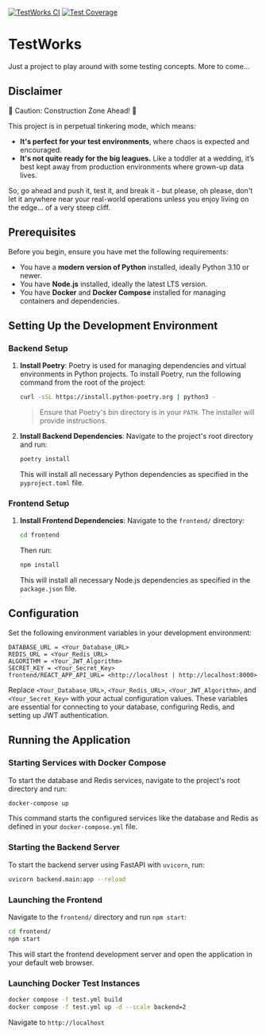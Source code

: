 [![TestWorks CI](https://github.com/chrlyons/TestWorks/actions/workflows/run_build_and_tests.yml/badge.svg?branch=main)](https://github.com/chrlyons/TestWorks/actions/workflows/run_build_and_tests.yml)
[![Test Coverage](https://api.codeclimate.com/v1/badges/6431d5283aa242da2953/test_coverage)](https://codeclimate.com/github/chrlyons/TestWorks/test_coverage)

# TestWorks

Just a project to play around with some testing concepts. More to come...

## Disclaimer

🚧 Caution: Construction Zone Ahead! 🚧

This project is in perpetual tinkering mode, which means:

- **It's perfect for your test environments**, where chaos is expected and encouraged.
- **It's not quite ready for the big leagues.** Like a toddler at a wedding, it’s best kept away from production environments where grown-up data lives.

So, go ahead and push it, test it, and break it - but please, oh please, don't let it anywhere near your real-world operations unless you enjoy living on the edge... of a very steep cliff.

## Prerequisites

Before you begin, ensure you have met the following requirements:
- You have a **modern version of Python** installed, ideally Python 3.10 or newer.
- You have **Node.js** installed, ideally the latest LTS version.
- You have **Docker** and **Docker Compose** installed for managing containers and dependencies.

## Setting Up the Development Environment

### Backend Setup

1. **Install Poetry**:
   Poetry is used for managing dependencies and virtual environments in Python projects. To install Poetry, run the following command from the root of the project:

   ```bash
   curl -sSL https://install.python-poetry.org | python3 -
   ```

   > Ensure that Poetry's bin directory is in your `PATH`. The installer will provide instructions.

2. **Install Backend Dependencies**:
   Navigate to the project's root directory and run:

   ```bash
   poetry install
   ```

   This will install all necessary Python dependencies as specified in the `pyproject.toml` file.

### Frontend Setup

1. **Install Frontend Dependencies**:
   Navigate to the `frontend/` directory:

   ```bash
   cd frontend
   ```

   Then run:

   ```bash
   npm install
   ```

   This will install all necessary Node.js dependencies as specified in the `package.json` file.

## Configuration

Set the following environment variables in your development environment:

```plaintext
DATABASE_URL = <Your_Database_URL>
REDIS_URL = <Your_Redis_URL>
ALGORITHM = <Your_JWT_Algorithm>
SECRET_KEY = <Your_Secret_Key>
frontend/REACT_APP_API_URL= <http://localhost | http://localhost:8000>
```

Replace `<Your_Database_URL>`, `<Your_Redis_URL>`, `<Your_JWT_Algorithm>`, and `<Your_Secret_Key>` with your actual configuration values. These variables are essential for connecting to your database, configuring Redis, and setting up JWT authentication.

## Running the Application

### Starting Services with Docker Compose

To start the database and Redis services, navigate to the project's root directory and run:

```bash
docker-compose up
```

This command starts the configured services like the database and Redis as defined in your `docker-compose.yml` file.

### Starting the Backend Server

To start the backend server using FastAPI with `uvicorn`, run:

```bash
uvicorn backend.main:app --reload
```

### Launching the Frontend

Navigate to the `frontend/` directory and run `npm start`:

```bash
cd frontend/
npm start
```

This will start the frontend development server and open the application in your default web browser.

### Launching Docker Test Instances

```bash
docker compose -f test.yml build
docker compose -f test.yml up -d --scale backend=2
```
Navigate to `http://localhost`
